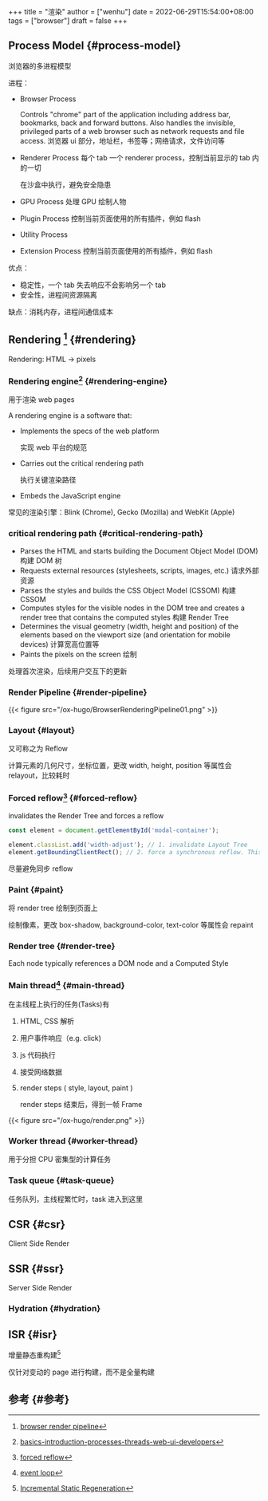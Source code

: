 +++
title = "渲染"
author = ["wenhu"]
date = 2022-06-29T15:54:00+08:00
tags = ["browser"]
draft = false
+++

## Process Model {#process-model}

浏览器的多进程模型

进程：

-   Browser Process

    Controls "chrome" part of the application including address bar, bookmarks, back and forward buttons.
    Also handles the invisible, privileged parts of a web browser such as network requests and file access.
    浏览器 ui 部分，地址栏，书签等；网络请求，文件访问等

-   Renderer Process
    每个 tab 一个 renderer process，控制当前显示的 tab 内的一切

    在沙盒中执行，避免安全隐患

-   GPU Process
    处理 GPU 绘制人物
-   Plugin Process
    控制当前页面使用的所有插件，例如 flash

-   Utility Process

-   Extension Process
    控制当前页面使用的所有插件，例如 flash

优点：

-   稳定性，一个 tab 失去响应不会影响另一个 tab
-   安全性，进程间资源隔离

缺点：消耗内存，进程间通信成本


## Rendering [^fn:1] {#rendering}

Rendering: HTML -&gt; pixels


### Rendering engine[^fn:2] {#rendering-engine}

用于渲染 web pages

A rendering engine is a software that:

-   Implements the specs of the web platform

    实现 web 平台的规范

-   Carries out the critical rendering path

    执行关键渲染路径

-   Embeds the JavaScript engine

常见的渲染引擎：Blink (Chrome), Gecko (Mozilla) and WebKit (Apple)


### critical rendering path {#critical-rendering-path}

-   Parses the HTML and starts building the Document Object Model (DOM)
    构建 DOM 树
-   Requests external resources (stylesheets, scripts, images, etc.)
    请求外部资源
-   Parses the styles and builds the CSS Object Model (CSSOM)
    构建 CSSOM
-   Computes styles for the visible nodes in the DOM tree and creates a render tree that contains the computed styles
    构建 Render Tree
-   Determines the visual geometry (width, height and position) of the elements based on the viewport size (and orientation for mobile devices)
    计算宽高位置等
-   Paints the pixels on the screen
    绘制

处理首次渲染，后续用户交互下的更新


### Render Pipeline {#render-pipeline}

{{< figure src="/ox-hugo/BrowserRenderingPipeline01.png" >}}


### Layout {#layout}

又可称之为 Reflow

计算元素的几何尺寸，坐标位置，更改 width, height, position 等属性会 relayout，比较耗时


### Forced reflow[^fn:3] {#forced-reflow}

invalidates the Render Tree and forces a reflow

```js
const element = document.getElementById('modal-container');

element.classList.add('width-adjust'); // 1. invalidate Layout Tree
element.getBoundingClientRect(); // 2. force a synchronous reflow. This can be SLOW!
```

尽量避免同步 reflow


### Paint {#paint}

将 render tree 绘制到页面上

绘制像素，更改 box-shadow, background-color, text-color 等属性会 repaint


### Render tree {#render-tree}

Each node typically references a DOM node and a Computed Style


### Main thread[^fn:4] {#main-thread}

在主线程上执行的任务(Tasks)有

1.  HTML, CSS 解析
2.  用户事件响应（e.g. click)
3.  js 代码执行
4.  接受网络数据
5.  render steps ( style, layout, paint )

    render steps 结束后，得到一帧 Frame

{{< figure src="/ox-hugo/render.png" >}}


### Worker thread {#worker-thread}

用于分担 CPU 密集型的计算任务


### Task queue {#task-queue}

任务队列，主线程繁忙时，task 进入到这里


## CSR {#csr}

Client Side Render


## SSR {#ssr}

Server Side Render


### Hydration {#hydration}


## ISR {#isr}

增量静态重构建[^fn:5]

仅针对变动的 page 进行构建，而不是全量构建


## 参考 {#参考}

[^fn:1]: [browser render pipeline](https://www.webperf.tips/tip/browser-rendering-pipeline/)
[^fn:2]: [basics-introduction-processes-threads-web-ui-developers](https://www.telerik.com/blogs/angular-basics-introduction-processes-threads-web-ui-developers)
[^fn:3]: [ forced reflow](https://www.webperf.tips/tip/layout-thrashing/)
[^fn:4]: [ event loop](https://www.webperf.tips/tip/event-loop/)
[^fn:5]: [Incremental Static Regeneration](https://nextjs.org/docs/basic-features/data-fetching/incremental-static-regeneration)